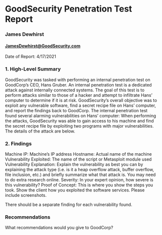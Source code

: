 # GoodSecurity Penetration Test Report
### James Dewhirst
#### JamesDewhirst@GoodSecurity.com
Date of Report: 4/17/2021

### 1. High-Level Summary
GoodSecurity was tasked with performing an internal penetration test on GoodCorp’s CEO, Hans Gruber. An internal penetration test is a dedicated attack against internally connected systems. The goal of this test is to perform attacks similar to those of a hacker and attempt to infiltrate Hans’ computer to determine if it is at risk. GoodSecurity’s overall objective was to exploit any vulnerable software, find a secret recipe file on Hans’ computer, and report the findings back to GoodCorp.
The internal penetration test found several alarming vulnerabilities on Hans’ computer: When performing the attacks, GoodSecurity was able to gain access to his machine and find the secret recipe file by exploiting two programs with major vulnerabilities. The details of the attack are below.

### 2. Findings
Machine IP:
Machine’s IP address
Hostname:
Actual name of the machine
Vulnerability Exploited:
The name of the script or Metasploit module used
Vulnerability Explanation:
Explain the vulnerability as best you can by explaining the attack type (i.e. is it a heap overflow attack, buffer overflow, file inclusion, etc.) and briefly summarize what that attack is. You may need to do extra research online. 
Severity:
In your expert opinion, how severe is this vulnerability?
Proof of Concept:
This is where you show the steps you took. Show the client how you exploited the software services. Please include screenshots.



There should be a separate finding for each vulnerability found.








### Recommendations
What recommendations would you give to GoodCorp?



